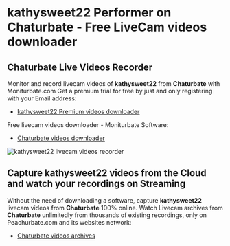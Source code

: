 # kathysweet22 Performer on Chaturbate - Free LiveCam videos downloader

## Chaturbate Live Videos Recorder

Monitor and record livecam videos of **kathysweet22** from **Chaturbate** with Moniturbate.com
Get a premium trial for free by just and only registering with your Email address:
* [kathysweet22 Premium videos downloader](https://moniturbate.com/request-demo-licence-key.html)

Free livecam videos downloader - Moniturbate Software:
* [Chaturbate videos downloader](https://moniturbate.com/moniturbate-download-software.html)

![kathysweet22 livecam videos recorder](https://peachurnet.com/templates/moniturbate-software.png)


## Capture kathysweet22 videos from the Cloud and watch your recordings on Streaming

Without the need of downloading a software, capture **kathysweet22** livecam videos from **Chaturbate** 100% online.
Watch Livecam archives from **Chaturbate** unlimitedly from thousands of existing recordings, only on Peachurbate.com and its websites network:
* [Chaturbate videos archives](https://peachurnet.com/)
